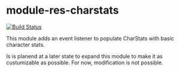 # module-res-charstats
[![Build Status](https://travis-ci.org/lotgd/module-res-charstats.svg?branch=master)](https://travis-ci.org/lotgd/module-res-charstats)

This module adds an event listener to populate CharStats with basic character stats.

Is is planend at a later state to expand this module to make it as custumizable as possible.
For now, modification is not possible.

